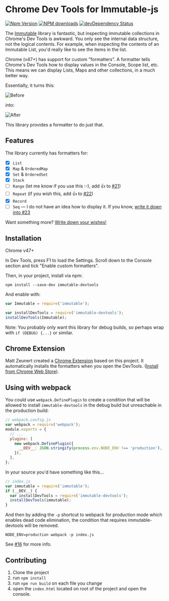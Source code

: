 # Chrome Dev Tools for Immutable-js

[![Npm Version](https://badge.fury.io/js/immutable-devtools.svg)](https://badge.fury.io/js/immutable-devtools)
[![NPM downloads](http://img.shields.io/npm/dm/immutable-devtools.svg)](https://www.npmjs.com/package/immutable-devtools)
[![devDependency Status](https://david-dm.org/andrewdavey/immutable-devtools/dev-status.svg)](https://david-dm.org/andrewdavey/immutable-devtools#info=devDependencies)

The [Immutable](http://facebook.github.io/immutable-js/) library is fantastic, but inspecting immutable collections in Chrome's Dev Tools is awkward. You only see the internal data structure, not the logical contents. For example, when inspecting the contents of an Immutable List, you'd really like to see the items in the list.

Chrome (v47+) has support for custom "formatters". A formatter tells Chrome's Dev Tools how to display values in the Console, Scope list, etc. This means we can display Lists, Maps and other collections, in a much better way.

Essentially, it turns this:

![Before](before.png)

into:

![After](after.png)

This library provides a formatter to do just that.

## Features

The library currently has formatters for:

- [x] `List`
- [x] `Map` & `OrderedMap`
- [x] `Set` & `OrderedSet`
- [x] `Stack`
- [ ] `Range` (let me know if you use this :-), add :+1: to [#21](https://github.com/andrewdavey/immutable-devtools/issues/21))
- [ ] `Repeat` (if you wish this, add :+1: to [#22](https://github.com/andrewdavey/immutable-devtools/issues/22))
- [x] `Record`
- [ ] `Seq` — I do not have an idea how to display it. If you know, [write it down into #23](https://github.com/andrewdavey/immutable-devtools/issues/23)

Want something more? [Write down your wishes!](https://github.com/andrewdavey/immutable-devtools/issues/new)

## Installation

Chrome v47+

In Dev Tools, press F1 to load the Settings. Scroll down to the Console section and tick "Enable custom formatters".

Then, in your project, install via npm:

```
npm install --save-dev immutable-devtools
```

And enable with:

```js
var Immutable = require('immutable');

var installDevTools = require('immutable-devtools');
installDevTools(Immutable);
```

Note: You probably only want this library for debug builds, so perhaps wrap with `if (DEBUG) {...}` or similar.

## Chrome Extension

Matt Zeunert created a [Chrome Extension](https://github.com/mattzeunert/immutable-object-formatter-extension) based on this project. It automatically installs the formatters when you open the DevTools. ([Install from Chrome Web Store](https://chrome.google.com/webstore/detail/immutablejs-object-format/hgldghadipiblonfkkicmgcbbijnpeog)).

## Using with webpack

You could use `webpack.DefinePlugin` to create a condition that will be allowed to install `immutable-devtools` in the debug build but unreachable in the production build:

```javascript
// webpack.config.js
var webpack = require('webpack');
module.exports = {
  // ...
  plugins: [
    new webpack.DefinePlugin({
      __DEV__: JSON.stringify(process.env.NODE_ENV !== 'production'),
    }),
  ],
};
```

In your source you'd have something like this...

```javascript
// index.js
var immutable = require('immutable');
if (__DEV__) {
  var installDevTools = require('immutable-devtools');
  installDevTools(immutable);
}
```

And then by adding the `-p` shortcut to webpack for production mode which enables dead code elimination, the condition that requires immutable-devtools will be removed.

```
NODE_ENV=production webpack -p index.js
```

See [#16](https://github.com/andrewdavey/immutable-devtools/issues/16) for more info.

## Contributing

1. Clone the project
2. run `npm install`
3. run `npm run build` on each file you change
4. open the `index.html` located on root of the project and open the console.
